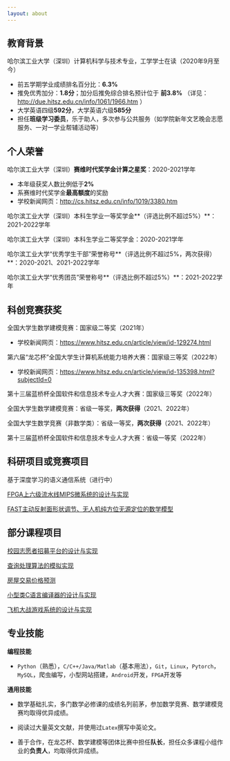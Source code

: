```yaml
---
layout: about
---
```


## 教育背景

哈尔滨工业大学（深圳）计算机科学与技术专业，工学学士在读（2020年9月至今）

- 前五学期学业成绩排名百分比：**6.3%**
- 推免优秀加分：**1.8分**；加分后推免综合排名预计位于 **前3.8%** （详见： http://due.hitsz.edu.cn/info/1061/1966.htm ）
- 大学英语四级**592分**，大学英语六级**585分**
- 担任**班级学习委员**，乐于助人，多次参与公共服务（如学院新年文艺晚会志愿服务、一对一学业帮辅活动等）

## 个人荣誉

哈尔滨工业大学（深圳）**赛维时代奖学金计算之星奖**：2020-2021学年

- 本年级获奖人数比例低于**2%**
- 系赛维时代奖学金**最高额度**的奖励
- 学校新闻网页：http://cs.hitsz.edu.cn/info/1019/3380.htm

哈尔滨工业大学（深圳）本科生学业一等奖学金**（评选比例不超过5%）**：2021-2022学年

哈尔滨工业大学（深圳）本科生学业二等奖学金：2020-2021学年

哈尔滨工业大学“优秀学生干部”荣誉称号**（评选比例不超过5%，两次获得）**：2020-2021、2021-2022学年

哈尔滨工业大学“优秀团员”荣誉称号**（评选比例不超过5%）**：2021-2022学年

## 科创竞赛获奖

全国大学生数学建模竞赛：国家级二等奖（2021年）

- 学校新闻网页：https://www.hitsz.edu.cn/article/view/id-129274.html

第六届“龙芯杯”全国大学生计算机系统能力培养大赛：国家级三等奖（2022年）

- 学校新闻网页：https://www.hitsz.edu.cn/article/view/id-135398.html?subjectId=0

第十三届蓝桥杯全国软件和信息技术专业人才大赛：国家级三等奖（2022年）

全国大学生数学建模竞赛：省级一等奖，**两次获得**（2021、2022年）

全国大学生数学竞赛（非数学类）：省级一等奖，**两次获得**（2021、2022年）

第十三届蓝桥杯全国软件和信息技术专业人才大赛：省级一等奖（2022年）

## 科研项目或竞赛项目

基于深度学习的语义通信系统（进行中）

[FPGA上六级流水线MIPS微系统的设计与实现](https://github.com/cswbyu/2022_NSCSCC_MoYuSpecialists)

[FAST主动反射面形状调节、无人机纯方位无源定位的数学模型](https://github.com/cswbyu/CUMCM_2021A_2022B)

## 部分课程项目

[校园志愿者招募平台的设计与实现](https://github.com/cswbyu/2022_HITSZ_DB-Lab4)

[查询处理算法的模拟实现](https://github.com/cswbyu/2022_HITSZ_DB-Lab5)

[房屋交易价格预测](https://github.com/cswbyu/2022_HITSZ_IBD-Labs-Hw)

[小型类C语言编译器的设计与实现](https://github.com/cswbyu/2022_HITSZ_Compiler-Labs)

[飞机大战游戏系统的设计与实现](https://github.com/cswbyu/2022_HITSZ_IOSC-Labs)

## 专业技能

**编程技能**

- `Python`（熟悉），`C/C++/Java/Matlab`（基本用法），`Git`，`Linux`，`Pytorch`，`MySQL`，爬虫编写，小型网站搭建，`Android`开发，`FPGA`开发等

**通用技能**

- 数学基础扎实，多门数学必修课的成绩名列前茅，参加数学竞赛、数学建模竞赛均取得优异成绩。

- 阅读过大量英文文献，并使用过`Latex`撰写中英论文。

- 善于合作，在龙芯杯、数学建模等团体比赛中担任**队长**，担任众多课程小组作业的**负责人**，均取得优异成绩。